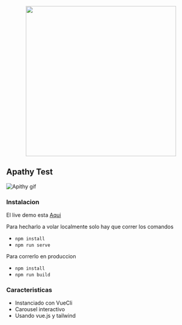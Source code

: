 <p align="center"><img src="https://vuejs.org/images/logo.png" width="400"></p>


## Apathy Test


![Apithy gif](https://raw.githubusercontent.com/lemidev/apathy/master/apathy.gif)


### Instalacion

El live demo esta [Aqui](https://apathy-orcin.now.sh/)

Para hecharlo a volar localmente solo hay que correr los comandos
- `npm install`
- `npm run serve`

Para correrlo en produccion
- `npm install`
- `npm run build`


### Caracteristicas

- Instanciado con VueCli
- Carousel interactivo
- Usando vue.js y tailwind
